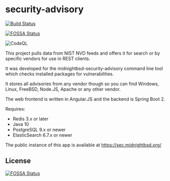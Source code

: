 # security-advisory

[![Build Status](https://jenkins.midnightbsd.org/buildStatus/icon?job=MidnightBSD%2Fsecurity-advisory%2Fmaster&build=8)](https://jenkins.midnightbsd.org/job/MidnightBSD/job/security-advisory/job/master/8/)

[![FOSSA Status](https://app.fossa.io/api/projects/git%2Bgithub.com%2FMidnightBSD%2Fsecurity-advisory.svg?type=shield)](https://app.fossa.io/projects/git%2Bgithub.com%2FMidnightBSD%2Fsecurity-advisory?ref=badge_shield)

![CodeQL](https://github.com/MidnightBSD/security-advisory/workflows/CodeQL/badge.svg)

This project pulls data from NIST NVD feeds and offers it 
for search or by specific vendors for use in REST clients. 

It was developed for the midnightbsd-security-advisory command
line tool which checks installed packages for vulnerabilities.

It stores all advisories from any vendor though so you can find
Windows, Linux, FreeBSD, Node.JS, Apache or any other vendor.

The web frontend is written in Angular.JS and the backend is
Spring Boot 2.

Requires:
* Redis 3.x or later
* Java 10
* PostgreSQL 9.x or newer
* ElasticSearch 6.7.x or newer

The public instance of this app is available at https://sec.midnightbsd.org/



## License
[![FOSSA Status](https://app.fossa.io/api/projects/git%2Bgithub.com%2FMidnightBSD%2Fsecurity-advisory.svg?type=large)](https://app.fossa.io/projects/git%2Bgithub.com%2FMidnightBSD%2Fsecurity-advisory?ref=badge_large)
